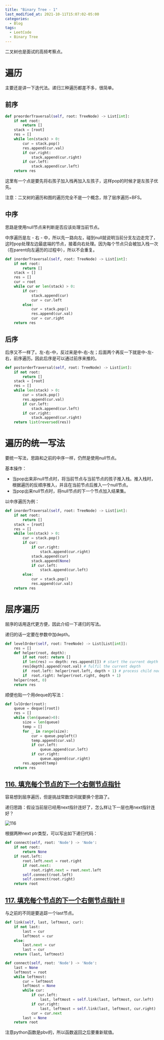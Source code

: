 ```yaml
---
title: "Binary Tree - 1"
last_modified_at: 2021-10-11T15:07:02-05:00
categories:
  - Blog
tags:
  - LeetCode
  - Binary Tree
---
```


二叉树也是面试的高频考察点。

# 遍历

主要还是讲一下迭代法。递归三种遍历都差不多，很简单。

## 前序

```python
def preorderTraversal(self, root: TreeNode) -> List[int]:
    if not root:
        return []
    stack = [root]
    res = []
    while len(stack) > 0:
        cur = stack.pop()
        res.append(cur.val)
        if cur.right:
            stack.append(cur.right)
        if cur.left:
            stack.append(cur.left)
    return res
```

这里有一个点是要先将右孩子加入栈再加入左孩子，这样pop的时候才是左孩子优先。

注意：二叉树的遍历和图的遍历完全不是一个概念，除了层序遍历=BFS。

## 中序

思路是使用null节点来判断是否应该处理当前节点。

中序遍历是左 - 右 - 中，所以先一路向左，碰到null就说明当前分支左边走完了，这时pop处理左边最底端的节点，接着向右处理。因为每个节点只会被加入栈一次（在parent向左遍历的过程中），所以不会重复。

```python
def inorderTraversal(self, root: TreeNode) -> List[int]:
    if not root:
        return []
    stack = []
    res = []
    cur = root
    while cur or len(stack) > 0:
        if cur:
            stack.append(cur)
            cur = cur.left
        else:
            cur = stack.pop()
            res.append(cur.val)
            cur = cur.right
    return res
```

## 后序

后序又不一样了。左-右-中，反过来是中-右-左；后面两个再反一下就是中-左-右，前序遍历。因此后序是可以通过前序来推的。

```python
def postorderTraversal(self, root: TreeNode) -> List[int]:
    if not root:
        return []
    stack = [root]
    res = []
    while len(stack) > 0:
        cur = stack.pop()
        res.append(cur.val)
        if cur.left:
            stack.append(cur.left)
        if cur.right:
            stack.append(cur.right)
    return list(reversed(res))
```

# 遍历的统一写法

要统一写法，思路和之前的中序一样，仍然是使用null节点。

基本操作：

* 当pop出来非null节点时，将当前节点与当前节点的孩子推入栈。推入栈时，根据遍历的反顺序推入，并且在当前节点后推入一个null节点。
* 当pop出来null节点时，将null节点的下一个节点加入结果集。

以中序遍历为例：

```python
def inorderTraversal(self, root: TreeNode) -> List[int]:
    if not root:
        return []
    stack = [root]
    res = []
    while len(stack) > 0:
        cur = stack.pop()
        if cur:
            if cur.right:
                stack.append(cur.right)
            stack.append(cur)
            stack.append(None)
            if cur.left:
                stack.append(cur.left)
        else:
            cur = stack.pop()
            res.append(cur.val)
    return res
```

# 层序遍历

层序的话用迭代更方便，因此介绍一下递归的写法。

递归的话一定要在参数中加depth。

```python
def levelOrder(self, root: TreeNode) -> List[List[int]]:
    res = []
    def helper(root, depth):
        if not root: return []
        if len(res) == depth: res.append([]) # start the current depth
        res[depth].append(root.val) # fulfil the current depth
        if  root.left: helper(root.left, depth + 1) # process child nodes for the next depth
        if  root.right: helper(root.right, depth + 1)
    helper(root, 0)
    return res
```

顺便也贴一个用deque的写法：

```python
def lvlOrder(root):
    queue = deque([root])
    res = []
    while (len(queue)>0):
        size = len(queue)
        temp = []
        for _ in range(size):
            cur = queue.popleft()
            temp.append(cur.val)
            if cur.left:
                queue.append(cur.left)
            if cur.right:
                queue.append(cur.right)
        res.append(temp)
    return res
```

## [116. 填充每个节点的下一个右侧节点指针](https://leetcode-cn.com/problems/populating-next-right-pointers-in-each-node/)

容易想到层序遍历，但是挑战常数空间就要换个思路了。

递归思路：假设当前层已经用next指针连好了，怎么样让下一层也用next指针连好？

![116](/assets/binary/116.png)

根据两种next ptr类型，可以写出如下递归代码：

```python
def connect(self, root: 'Node') -> 'Node':
    if not root:
        return None
    if root.left:
        root.left.next = root.right
        if root.next:
            root.right.next = root.next.left
        self.connect(root.left)
        self.connect(root.right)
    return root
```

## [117. 填充每个节点的下一个右侧节点指针 II](https://leetcode-cn.com/problems/populating-next-right-pointers-in-each-node-ii/)

与之前的不同是要追踪一个last节点。

```python
def link(self, last, leftmost, cur):
    if not last:
        last = cur
        leftmost = cur
    else:
        last.next = cur
        last = cur
    return (last, leftmost)

def connect(self, root: 'Node') -> 'Node':
    last = None
    leftmost = root
    while leftmost:
        cur = leftmost
        leftmost = None
        while cur:
            if cur.left:
                last, leftmost = self.link(last, leftmost, cur.left)
            if cur.right:
                last, leftmost = self.link(last, leftmost, cur.right)
            cur = cur.next
        last = None
    return root
```

注意python函数是pbv的，所以函数返回之后要重新赋值。

